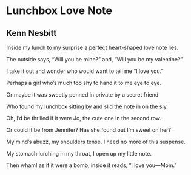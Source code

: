 # Lunchbox Love Note
## Kenn Nesbitt
Inside my lunch
to my surprise
a perfect heart-shaped
love note lies.

The outside says,
“Will you be mine?”
and, “Will you be
my valentine?”

I take it out
and wonder who
would want to tell me
“I love you.”

Perhaps a girl
who’s much too shy
to hand it to me
eye to eye.

Or maybe it
was sweetly penned
in private by
a secret friend

Who found my lunchbox
sitting by
and slid the note in
on the sly.

Oh, I’d be thrilled
if it were Jo,
the cute one in
the second row.

Or could it be
from Jennifer?
Has she found out
I’m sweet on her?

My mind’s abuzz,
my shoulders tense.
I need no more
of this suspense.

My stomach lurching
in my throat,
I open up
my little note.

Then wham! as if
it were a bomb,
inside it reads,
“I love you—Mom.”